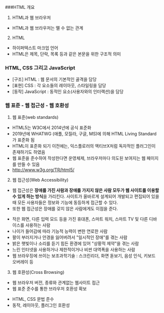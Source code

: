 ###HTML 개요
1. HTML과 웹 브라우저
 * HTML과 웹 브라우저는 뗄 수 없는 관계
 
2. HTML
 * 하이퍼텍스트 마크업 언어
 * HTML은 제목, 단락, 목록 등과 같은 본문을 위한 구조적 의미

### HTML, CSS 그리고 JavaScript
 * [구조] HTML : 웹 문서의 기본적인 골격을 담당
 * [표현] CSS : 각 요소들의 레이아웃, 스타일링을 담당
 * [동작] JavaScript : 동적인 요소(사용자와의 인터랙션)을 담당

### 웹 표준 - 웹 접근성 - 웹 호환성
 1. 웹 표준(web standards)
 * HTML5는 W3C에서 2014년에 공식 표준화
 * 2019년에 WHATWG (애플, 모질라, 구글, MS)에 의해 HTML Living Standard가 표준화 됨
 * HTML이 표준화 되기 이전에는, 익스플로러의 액티브X처럼 독자적인 플러그인이 존재하기도 하였음
 * 웹 표준을 준수하여 작성한다면 운영체제, 브라우저마다 의도된 보여지는 웹 페이지를 만들 수 있음
 * http://www.w3g.org/TR/html5/

 2. 웹 접근성(Web Accessibility)
 * 웹 접근성은 <strong>장애를 가진 사람과 장애를 가지지 않은 사람 모두가 웹 사이트를 이용할 수 있게 하는 방식</strong>을 가리킨다.
   사이트가 올바르게 설계되어 개발되고 편집되어 있을 때 모든 사용자들은 정보와 기능에 동등하게 접근할 수 있다.
 * 또한 웹 접근성은 장애를 갖지 않은 사람</strong>에게도 이점을 준다.
  - 작은 화면, 다른 입력 모드 등을 가진 휴대폰, 스마트 워치, 스마트 TV 및 다른 디바이스를 사용하는 사람
  - 나이가 들어감에 따라 기능적 능력이 변한 연로한 사람
  - 팔이 부러지거나 안경을 잃어버려서 "일시적인 장애"를 겪는 사람
  - 밝은 햇빛이나 소리를 듣기 힘든 환경에 있어 "상황적 제약"을 겪는 사람
  - 느린 인터넷을 사용하거나 제한적이거나 비싼 대역폭을 사용하는 사람
  - 웹 브라우징에 쓰이는 보조과학기술 : 스크린리더, 화면 돋보기, 음성 인식, 키보드 오버레이 등

 3. 웹 호환성(Cross Browsing)
 * 웹 브라우저 버전, 종류와 관계없는 웹사이트 접근
 * 웹 표준 준수를 통한 브라우저 호환성 확보
  - HTML, CSS 문법 준수
  - 동작, 레이아웃, 플러그인 호환성 
